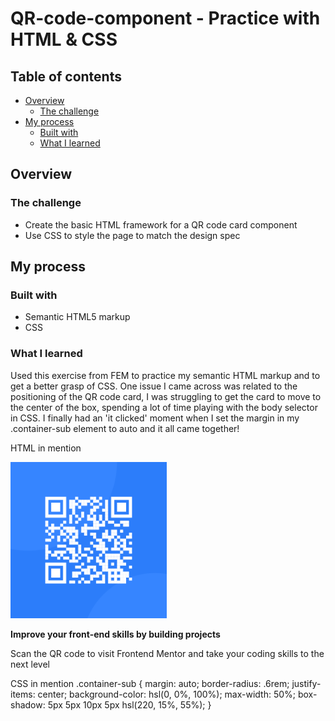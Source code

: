 # QR-code-component - Practice with HTML & CSS

## Table of contents

- [Overview](#overview)
  - [The challenge](#the-challenge)
- [My process](#my-process)
  - [Built with](#built-with)
  - [What I learned](#what-i-learned)

## Overview

### The challenge

- Create the basic HTML framework for a QR code card component 
- Use CSS to style the page to match the design spec

## My process

### Built with

- Semantic HTML5 markup
- CSS

### What I learned

Used this exercise from FEM to practice my semantic HTML markup and to get a better grasp of CSS. One issue I came across was related to the positioning of the QR code card, I was struggling to get the card to move to the center of the box, spending a lot of time playing with the body selector in CSS. I finally had an 'it clicked' moment when I set the margin in my .container-sub element to auto and it all came together! 

HTML in mention
<body>
  <div class="container-main flex">
    <div class="container-sub">
      <img src="./images/image-qr-code.png" style="width:250px; height:250px;" alt="">
      <p><b>Improve your front-end skills by building projects</b></p>
      <p class="subtext">Scan the QR code to visit Frontend Mentor and take your coding skills to the next level</p>  
    </div>
  </div>
</body>

CSS in mention
.container-sub {
    margin: auto;
    border-radius: .6rem;
    justify-items: center;
    background-color: hsl(0, 0%, 100%);
    max-width: 50%;
    box-shadow: 5px 5px 10px 5px hsl(220, 15%, 55%);
}
